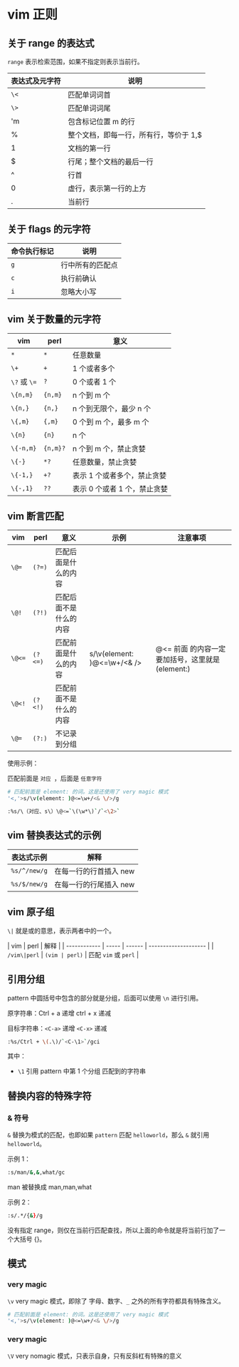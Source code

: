 # vim 正则

## 关于 range 的表达式

`range` 表示检索范围，如果不指定则表示当前行。

| 表达式及元字符 | 说明                                   |
| -------------- | -------------------------------------- |
| `\<`           | 匹配单词词首                           |
| `\>`           | 匹配单词词尾                           |
| 'm             | 包含标记位置 m 的行                    |
| %              | 整个文档，即每一行，所有行，等价于 1,$ |
| 1              | 文档的第一行                           |
| $              | 行尾；整个文档的最后一行               |
| ^              | 行首                                   |
| 0              | 虚行，表示第一行的上方                 |
| .              | 当前行                                 |

## 关于 flags 的元字符

| 命令执行标记 | 说明             |
| ------------ | ---------------- |
| `g`          | 行中所有的匹配点 |
| `c`          | 执行前确认       |
| `i`          | 忽略大小写       |

## vim 关于数量的元字符

| vim          | perl     | 意义                         |
| ------------ | -------- | ---------------------------- |
| `*`          | `*`      | 任意数量                     |
| `\+`         | `+`      | 1 个或者多个                 |
| `\?` 或 `\=` | `?`      | 0 个或者 1 个                |
| `\{n,m}`     | `{n,m}`  | n 个到 m 个                  |
| `\{n,}`      | `{n,}`   | n 个到无限个，最少 n 个      |
| `\{,m}`      | `{,m}`   | 0 个到 m 个，最多 m 个       |
| `\{n}`       | `{n}`    | n 个                         |
| `\{-n,m}`    | `{n,m}?` | n 个到 m 个，禁止贪婪        |
| `\{-}`       | `*?`     | 任意数量，禁止贪婪           |
| `\{-1,}`     | `+?`     | 表示 1 个或者多个，禁止贪婪  |
| `\{-,1}`     | `??`     | 表示 0 个或者 1 个，禁止贪婪 |

## vim 断言匹配

| vim | perl | 意义 | 示例 | 注意事项 |
| --- | --- | --- | --- | --- |
| `\@=` | `(?=)` | 匹配后面是什么的内容 |  |  |
| `\@!` | `(?!)` | 匹配后面不是什么的内容 |  |  |
| `\@<=` | `(?<=)` | 匹配前面是什么的内容 | s/\v(element: )@<=\w+/<& \/> | @<= 前面 的内容一定要加括号，这里就是 (element:) |
| `\@<!` | `(?<!)` | 匹配前面不是什么的内容 |  |  |
| `\@=` | `(?:)` | 不记录到分组 |  |  |

使用示例：

匹配前面是 `对应 `，后面是 `任意字符`

```bash
# 匹配前面是 element: 的词。这是还使用了 very magic 模式
'<,'>s/\v(element: )@<=\w+/<& \/>/g

:%s/\（对应、s\）\@<=`\(\w*\)`/`<\2>`
```

## vim 替换表达式的示例

| 表达式示例   | 解释                   |
| ------------ | ---------------------- |
| `%s/^/new/g` | 在每一行的行首插入 new |
| `%s/$/new/g` | 在每一行的行尾插入 new |

## vim 原子组

`\|` 就是或的意思，表示两者中的一个。

| vim          | perl  | 解释   |
| ------------ | ----- | ------ | -------------------- |
| `/vim\|perl` | `(vim | perl)` | 匹配 `vim` 或 `perl` |

## 引用分组

pattern 中圆括号中包含的部分就是分组，后面可以使用 `\n` 进行引用。

原字符串：Ctrl + a 递增 ctrl + x 递减

目标字符串：`<C-a>` 递增 `<C-x>` 递减

```bash
:%s/Ctrl + \(.\)/`<C-\1>`/gci
```

其中：

- `\1` 引用 pattern 中第 1 个分组 匹配到的字符串

## 替换内容的特殊字符

### & 符号

`&` 替换为模式的匹配，也即如果 `pattern` 匹配 `helloworld`，那么 `&` 就引用 `helloworld`。

示例 1：

```bash
:s/man/&,&,what/gc
```

man 被替换成 man,man,what

示例 2：

```bash
:s/.*/{&}/g
```

没有指定 range，则仅在当前行匹配查找，所以上面的命令就是将当前行加了一个大括号 {}。

## 模式

### very magic

`\v` very magic 模式，即除了 字母、数字、`_` 之外的所有字符都具有特殊含义。

```bash
# 匹配前面是 element: 的词。这是还使用了 very magic 模式
'<,'>s/\v(element: )@<=\w+/<& \/>/g

```

### very magic

`\V` very nomagic 模式，只表示自身，只有反斜杠有特殊的意义
